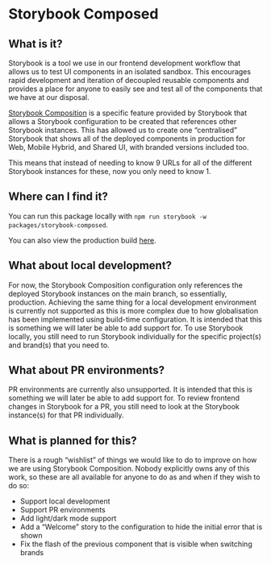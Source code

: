 # Storybook Composed

## What is it?

Storybook is a tool we use in our frontend development workflow that allows us to test UI components in an isolated sandbox. This encourages rapid development and iteration of decoupled reusable components and provides a place for anyone to easily see and test all of the components that we have at our disposal.

[Storybook Composition](https://storybook.js.org/docs/sharing/storybook-composition) is a specific feature provided by Storybook that allows a Storybook configuration to be created that references other Storybook instances. This has allowed us to create one “centralised” Storybook that shows all of the deployed components in production for Web, Mobile Hybrid, and Shared UI, with branded versions included too.

This means that instead of needing to know 9 URLs for all of the different Storybook instances for these, now you only need to know 1.

## Where can I find it?

You can run this package locally with `npm run storybook -w packages/storybook-composed`.

You can also view the production build [here](https://bfcfa662.web-storybook-d1x.pages.dev/).

## What about local development?

For now, the Storybook Composition configuration only references the deployed Storybook instances on the main branch, so essentially, production. Achieving the same thing for a local development environment is currently not supported as this is more complex due to how globalisation has been implemented using build-time configuration. It is intended that this is something we will later be able to add support for. To use Storybook locally, you still need to run Storybook individually for the specific project(s) and brand(s) that you need to.

## What about PR environments?

PR environments are currently also unsupported. It is intended that this is something we will later be able to add support for. To review frontend changes in Storybook for a PR, you still need to look at the Storybook instance(s) for that PR individually.

## What is planned for this?

There is a rough “wishlist” of things we would like to do to improve on how we are using Storybook Composition. Nobody explicitly owns any of this work, so these are all available for anyone to do as and when if they wish to do so:

- Support local development
- Support PR environments
- Add light/dark mode support
- Add a “Welcome” story to the configuration to hide the initial error that is shown
- Fix the flash of the previous component that is visible when switching brands
